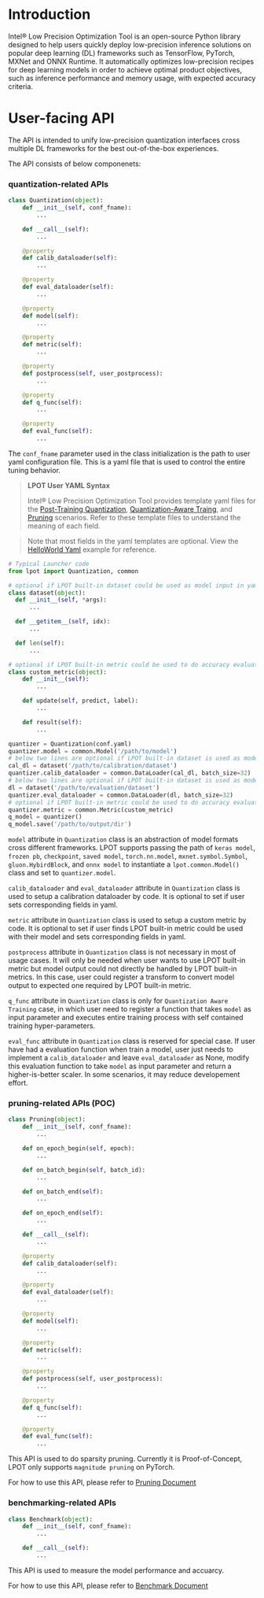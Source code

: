 Introduction
=========================================

Intel® Low Precision Optimization Tool is an open-source Python library designed to help users quickly deploy low-precision inference solutions on popular deep learning (DL) frameworks such as TensorFlow, PyTorch, MXNet and ONNX Runtime. It automatically optimizes low-precision recipes for deep learning models in order to achieve optimal product objectives, such as inference performance and memory usage, with expected accuracy criteria.


# User-facing API

The API is intended to unify low-precision quantization interfaces cross multiple DL frameworks for the best out-of-the-box experiences.

The API consists of below componenets:

### quantization-related APIs
```python
class Quantization(object):
    def __init__(self, conf_fname):
        ...

    def __call__(self):
        ...

    @property
    def calib_dataloader(self):
        ...

    @property
    def eval_dataloader(self):
        ...

    @property
    def model(self):
        ...

    @property
    def metric(self):
        ...

    @property
    def postprocess(self, user_postprocess):
        ...

    @property
    def q_func(self):
        ...

    @property
    def eval_func(self):
        ...

```
The `conf_fname` parameter used in the class initialization is the path to user yaml configuration file. This is a yaml file that is used to control the entire tuning behavior.

> **LPOT User YAML Syntax**
>
> Intel® Low Precision Optimization Tool provides template yaml files for the [Post-Training Quantization](../lpot/template/ptq.yaml), [Quantization-Aware Traing](../lpot/template/qat.yaml), and [Pruning](../lpot/template/pruning.yaml) scenarios. Refer to these template files to understand the meaning of each field.

> Note that most fields in the yaml templates are optional. View the [HelloWorld Yaml](../examples/helloworld/tf_example2/conf.yaml) example for reference.

```python
# Typical Launcher code
from lpot import Quantization, common

# optional if LPOT built-in dataset could be used as model input in yaml
class dataset(object):
  def __init__(self, *args):
      ...

  def __getitem__(self, idx):
      ...

  def len(self):
      ...

# optional if LPOT built-in metric could be used to do accuracy evaluation on model output in yaml
class custom_metric(object):
    def __init__(self):
        ...

    def update(self, predict, label):
        ...

    def result(self):
        ...

quantizer = Quantization(conf.yaml)
quantizer.model = common.Model('/path/to/model')
# below two lines are optional if LPOT built-in dataset is used as model calibration input in yaml
cal_dl = dataset('/path/to/calibration/dataset')
quantizer.calib_dataloader = common.DataLoader(cal_dl, batch_size=32)
# below two lines are optional if LPOT built-in dataset is used as model evaluation input in yaml
dl = dataset('/path/to/evaluation/dataset')
quantizer.eval_dataloader = common.DataLoader(dl, batch_size=32)
# optional if LPOT built-in metric could be used to do accuracy evaluation in yaml
quantizer.metric = common.Metric(custom_metric) 
q_model = quantizer()
q_model.save('/path/to/output/dir') 
```

`model` attribute in `Quantization` class is an abstraction of model formats cross different frameworks. LPOT supports passing the path of `keras model`, `frozen pb`, `checkpoint`, `saved model`, `torch.nn.model`, `mxnet.symbol.Symbol`, `gluon.HybirdBlock`, and `onnx model` to instantiate a `lpot.common.Model()` class and set to `quantizer.model`.

`calib_dataloader` and `eval_dataloader` attribute in `Quantization` class is used to setup a calibration dataloader by code. It is optional to set if user sets corresponding fields in yaml.

`metric` attribute in `Quantization` class is used to setup a custom metric by code. It is optional to set if user finds LPOT built-in metric could be used with their model and sets corresponding fields in yaml.

`postprocess` attribute in `Quantization` class is not necessary in most of usage cases. It will only be needed when user wants to use LPOT built-in metric but model output could not directly be handled by LPOT built-in metrics. In this case, user could register a transform to convert model output to expected one required by LPOT built-in metric.

`q_func` attribute in `Quantization` class is only for `Quantization Aware Training` case, in which user need to register a function that takes `model` as input parameter and executes entire training process with self contained training hyper-parameters. 

`eval_func` attribute in `Quantization` class is reserved for special case. If user have had a evaluation function when train a model, user just needs to implement a `calib_dataloader` and leave `eval_dataloader` as None, modify this evaluation function to take `model` as input parameter and return a higher-is-better scaler. In some scenarios, it may reduce developement effort.


### pruning-related APIs (POC)
```python
class Pruning(object):
    def __init__(self, conf_fname):
        ...

    def on_epoch_begin(self, epoch):
        ...

    def on_batch_begin(self, batch_id):
        ...

    def on_batch_end(self):
        ...

    def on_epoch_end(self):
        ...

    def __call__(self):
        ...

    @property
    def calib_dataloader(self):
        ...

    @property
    def eval_dataloader(self):
        ...

    @property
    def model(self):
        ...

    @property
    def metric(self):
        ...

    @property
    def postprocess(self, user_postprocess):
        ...

    @property
    def q_func(self):
        ...

    @property
    def eval_func(self):
        ...
```

This API is used to do sparsity pruning. Currently it is Proof-of-Concept, LPOT only supports `magnitude pruning` on PyTorch.

For how to use this API, please refer to [Pruning Document](./pruning.md)

### benchmarking-related APIs
```python
class Benchmark(object):
    def __init__(self, conf_fname):
        ...

    def __call__(self):
        ...
```

This API is used to measure the model performance and accuarcy. 

For how to use this API, please refer to [Benchmark Document](./benchmark.md)

